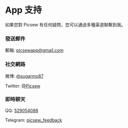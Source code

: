 # App 支持

如果您對 Picsew 有任何疑問，您可以通過多種渠道聯繫到我。

### 發送郵件

<i class="fa fa-envelope"></i> 郵箱: [picsewapp@gmail.com](mailto:picsewapp@gmail.com)

### 社交網路

<i class="fa fa-weibo"></i> 微博: [@sugarmo87](https://weibo.com/sugarmo)

<i class="fa fa-twitter"></i> Twitter: [@Picsew](https://twitter.com/Picsew)

### 即時聊天

<i class="fa fa-qq"></i> QQ: [529054088](https://jq.qq.com/?_wv=1027&k=5AjFr4f)

<i class="fa fa-paper-plane"></i> Telegram: [picsew_feedback](https://t.me/picsew_feedback)
